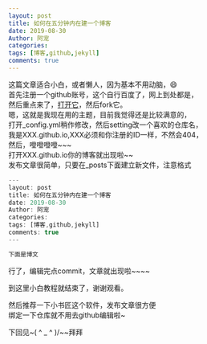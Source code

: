 ```yaml
---
layout: post
title: 如何在五分钟内在建一个博客
date: 2019-08-30
Author: 阿宠
categories: 
tags: [博客,github,jekyll]
comments: true
--- 
```


这篇文章适合小白，或者懒人，因为基本不用动脑，😄  
首先注册一个github账号，这个自行百度了，网上到处都是，  
然后重点来了，[打开它](https://github.com/FromEndWorld/LOFFER)，然后fork它。  
嗯，这就是我现在用的主题，目前我觉得还是比较满意的，  
打开_config.yml稍作修改，然后setting改一个喜欢的仓库名，  
我是XXX.github.io,XXX必须和你注册的ID一样，不然会404，  
然后，噔噔噔噔~~~  
打开XXX.github.io你的博客就出现啦~~  
发布文章很简单，只要在_posts下面建立新文件，注意格式  


``` javascript
---
layout: post
title: 如何在五分钟内在建一个博客
date: 2019-08-30
Author: 阿宠
categories: 
tags: [博客,github,jekyll]
comments: true
--- 

下面是博文
```

行了，编辑完点commit，文章就出现啦~~~~   

到这里小白教程就结束了，谢谢观看。

然后推荐一下小书匠这个软件，发布文章很方便  
绑定一下仓库就不用去github编辑啦~  

下回见~(  ^ _ ^ )/~~拜拜
